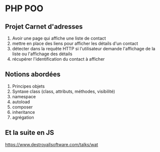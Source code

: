 # PHP POO

## Projet Carnet d'adresses

1. Avoir une page qui affiche une liste de contact
2. mettre en place des liens pour afficher les détails d'un contact
3. détecter dans la requête HTTP si l'utilisateur demande l'affichage de la liste ou l'affichage des détails
4. récupérer l'identification du contact à afficher

## Notions abordées

1. Principes objets
2. Syntaxe class (class, attributs, méthodes, visibilité)
3. namespace
4. autoload
5. composer
6. inheritance
7. agrégation

## Et la suite en JS
https://www.destroyallsoftware.com/talks/wat
